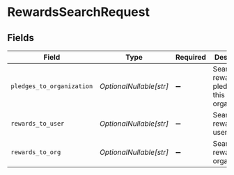# RewardsSearchRequest


## Fields

| Field                                            | Type                                             | Required                                         | Description                                      |
| ------------------------------------------------ | ------------------------------------------------ | ------------------------------------------------ | ------------------------------------------------ |
| `pledges_to_organization`                        | *OptionalNullable[str]*                          | :heavy_minus_sign:                               | Search rewards for pledges in this organization. |
| `rewards_to_user`                                | *OptionalNullable[str]*                          | :heavy_minus_sign:                               | Search rewards to user.                          |
| `rewards_to_org`                                 | *OptionalNullable[str]*                          | :heavy_minus_sign:                               | Search rewards to organization.                  |